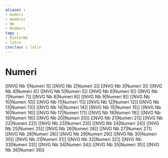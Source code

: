 ```yaml
---
aliases : 
- Numeri
- Nombres
- Nb
- Numbers
tags : 
- Bible/Nb
- latin
cssclass : latin
---
```


# Numeri

[[NVG Nb 1|Numeri 1]]
[[NVG Nb 2|Numeri 2]]
[[NVG Nb 3|Numeri 3]]
[[NVG Nb 4|Numeri 4]]
[[NVG Nb 5|Numeri 5]]
[[NVG Nb 6|Numeri 6]]
[[NVG Nb 7|Numeri 7]]
[[NVG Nb 8|Numeri 8]]
[[NVG Nb 9|Numeri 9]]
[[NVG Nb 10|Numeri 10]]
[[NVG Nb 11|Numeri 11]]
[[NVG Nb 12|Numeri 12]]
[[NVG Nb 13|Numeri 13]]
[[NVG Nb 14|Numeri 14]]
[[NVG Nb 15|Numeri 15]]
[[NVG Nb 16|Numeri 16]]
[[NVG Nb 17|Numeri 17]]
[[NVG Nb 18|Numeri 18]]
[[NVG Nb 19|Numeri 19]]
[[NVG Nb 20|Numeri 20]]
[[NVG Nb 21|Numeri 21]]
[[NVG Nb 22|Numeri 22]]
[[NVG Nb 23|Numeri 23]]
[[NVG Nb 24|Numeri 24]]
[[NVG Nb 25|Numeri 25]]
[[NVG Nb 26|Numeri 26]]
[[NVG Nb 27|Numeri 27]]
[[NVG Nb 28|Numeri 28]]
[[NVG Nb 29|Numeri 29]]
[[NVG Nb 30|Numeri 30]]
[[NVG Nb 31|Numeri 31]]
[[NVG Nb 32|Numeri 32]]
[[NVG Nb 33|Numeri 33]]
[[NVG Nb 34|Numeri 34]]
[[NVG Nb 35|Numeri 35]]
[[NVG Nb 36|Numeri 36]]
